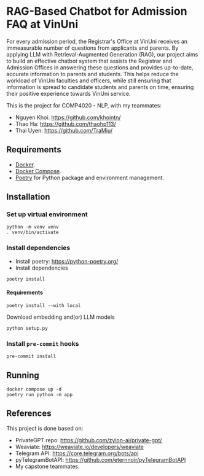 # RAG-Based Chatbot for Admission FAQ at VinUni

For every admission period, the Registrar's Office at VinUni receives an immeasurable number of questions from applicants and parents. By applying LLM with Retrieval-Augmented Generation (RAG), our project aims to build an effective chatbot system that assists the Registrar and Admission Offices in answering these questions and provides up-to-date, accurate information to parents and students. This helps reduce the workload of VinUni faculties and officers, while still ensuring that information is spread to candidate students and parents on time, ensuring their positive experience towards VinUni service.

This is the project for COMP4020 - NLP, with my teammates:
* Nguyen Khoi: https://github.com/khointn/
* Thao Ha: https://github.com/thaohp113/
* Thai Uyen: https://github.com/TraMiu/

## Requirements

* [Docker](https://www.docker.com/).
* [Docker Compose](https://docs.docker.com/compose/install/).
* [Poetry](https://python-poetry.org/) for Python package and environment management.


## Installation

### Set up virtual environment

```shell
python -m venv venv
. venv/bin/activate
```

### Install dependencies

- Install poetry: https://python-poetry.org/
- Install dependencies

```shell
poetry install
```

#### Requirements
```shell
poetry install --with local
```

Download embedding and(or) LLM models
```shell
python setup.py
```

### Install `pre-commit` hooks

```shell
pre-commit install
```

## Running
```shell
docker compose up -d
poetry run python -m app
```

## References

This project is done based on:
* PrivateGPT repo: https://github.com/zylon-ai/private-gpt/
* Weaviate: https://weaviate.io/developers/weaviate
* Telegram API: https://core.telegram.org/bots/api
* pyTelegramBotAPI: https://github.com/eternnoir/pyTelegramBotAPI
* My capstone teammates.

